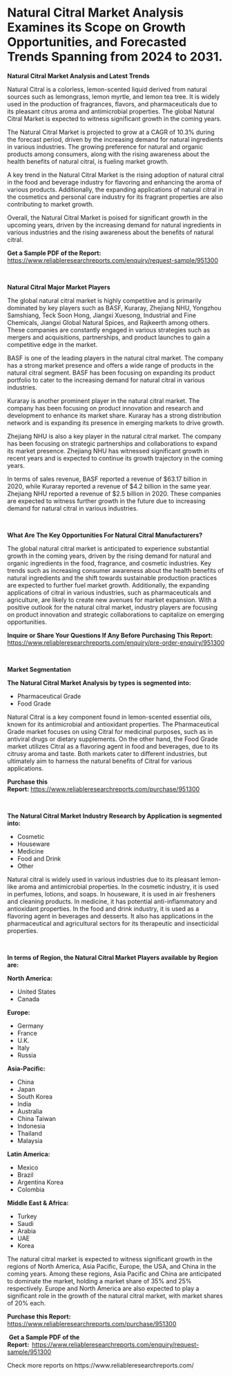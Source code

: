 <p><h1>Natural Citral Market Analysis Examines its Scope on Growth Opportunities, and Forecasted Trends Spanning from 2024 to 2031.</h1></p><p><strong>Natural Citral Market Analysis and Latest Trends</strong></p>
<p><p>Natural Citral is a colorless, lemon-scented liquid derived from natural sources such as lemongrass, lemon myrtle, and lemon tea tree. It is widely used in the production of fragrances, flavors, and pharmaceuticals due to its pleasant citrus aroma and antimicrobial properties. The global Natural Citral Market is expected to witness significant growth in the coming years.</p><p>The Natural Citral Market is projected to grow at a CAGR of 10.3% during the forecast period, driven by the increasing demand for natural ingredients in various industries. The growing preference for natural and organic products among consumers, along with the rising awareness about the health benefits of natural citral, is fueling market growth.</p><p>A key trend in the Natural Citral Market is the rising adoption of natural citral in the food and beverage industry for flavoring and enhancing the aroma of various products. Additionally, the expanding applications of natural citral in the cosmetics and personal care industry for its fragrant properties are also contributing to market growth.</p><p>Overall, the Natural Citral Market is poised for significant growth in the upcoming years, driven by the increasing demand for natural ingredients in various industries and the rising awareness about the benefits of natural citral.</p></p>
<p><strong>Get a Sample PDF of the Report:&nbsp;</strong> <a href="https://www.reliableresearchreports.com/enquiry/request-sample/951300">https://www.reliableresearchreports.com/enquiry/request-sample/951300</a></p>
<p>&nbsp;</p>
<p><strong>Natural Citral Major Market Players</strong></p>
<p><p>The global natural citral market is highly competitive and is primarily dominated by key players such as BASF, Kuraray, Zhejiang NHU, Yongzhou Samshiang, Teck Soon Hong, Jiangxi Xuesong, Industrial and Fine Chemicals, Jiangxi Global Natural Spices, and Rajkeerth among others. These companies are constantly engaged in various strategies such as mergers and acquisitions, partnerships, and product launches to gain a competitive edge in the market.</p><p>BASF is one of the leading players in the natural citral market. The company has a strong market presence and offers a wide range of products in the natural citral segment. BASF has been focusing on expanding its product portfolio to cater to the increasing demand for natural citral in various industries.</p><p>Kuraray is another prominent player in the natural citral market. The company has been focusing on product innovation and research and development to enhance its market share. Kuraray has a strong distribution network and is expanding its presence in emerging markets to drive growth.</p><p>Zhejiang NHU is also a key player in the natural citral market. The company has been focusing on strategic partnerships and collaborations to expand its market presence. Zhejiang NHU has witnessed significant growth in recent years and is expected to continue its growth trajectory in the coming years.</p><p>In terms of sales revenue, BASF reported a revenue of $63.17 billion in 2020, while Kuraray reported a revenue of $4.2 billion in the same year. Zhejiang NHU reported a revenue of $2.5 billion in 2020. These companies are expected to witness further growth in the future due to increasing demand for natural citral in various industries.</p></p>
<p>&nbsp;</p>
<p><strong>What Are The Key Opportunities For Natural Citral Manufacturers?</strong></p>
<p><p>The global natural citral market is anticipated to experience substantial growth in the coming years, driven by the rising demand for natural and organic ingredients in the food, fragrance, and cosmetic industries. Key trends such as increasing consumer awareness about the health benefits of natural ingredients and the shift towards sustainable production practices are expected to further fuel market growth. Additionally, the expanding applications of citral in various industries, such as pharmaceuticals and agriculture, are likely to create new avenues for market expansion. With a positive outlook for the natural citral market, industry players are focusing on product innovation and strategic collaborations to capitalize on emerging opportunities.</p></p>
<p><strong>Inquire or Share Your Questions If Any Before Purchasing This Report:</strong> <a href="https://www.reliableresearchreports.com/enquiry/pre-order-enquiry/951300">https://www.reliableresearchreports.com/enquiry/pre-order-enquiry/951300</a></p>
<p>&nbsp;</p>
<p><strong>Market Segmentation</strong></p>
<p><strong>The Natural Citral Market Analysis by types is segmented into:</strong></p>
<p><ul><li>Pharmaceutical Grade</li><li>Food Grade</li></ul></p>
<p><p>Natural Citral is a key component found in lemon-scented essential oils, known for its antimicrobial and antioxidant properties. The Pharmaceutical Grade market focuses on using Citral for medicinal purposes, such as in antiviral drugs or dietary supplements. On the other hand, the Food Grade market utilizes Citral as a flavoring agent in food and beverages, due to its citrusy aroma and taste. Both markets cater to different industries, but ultimately aim to harness the natural benefits of Citral for various applications.</p></p>
<p><strong>Purchase this Report:&nbsp;</strong><a href="https://www.reliableresearchreports.com/purchase/951300">https://www.reliableresearchreports.com/purchase/951300</a></p>
<p>&nbsp;</p>
<p><strong>The Natural Citral Market Industry Research by Application is segmented into:</strong></p>
<p><ul><li>Cosmetic</li><li>Houseware</li><li>Medicine</li><li>Food and Drink</li><li>Other</li></ul></p>
<p><p>Natural citral is widely used in various industries due to its pleasant lemon-like aroma and antimicrobial properties. In the cosmetic industry, it is used in perfumes, lotions, and soaps. In houseware, it is used in air fresheners and cleaning products. In medicine, it has potential anti-inflammatory and antioxidant properties. In the food and drink industry, it is used as a flavoring agent in beverages and desserts. It also has applications in the pharmaceutical and agricultural sectors for its therapeutic and insecticidal properties.</p></p>
<p>&nbsp;</p>
<p><strong>In terms of Region, the Natural Citral Market Players available by Region are:</strong></p>
<p>
    <p> <strong> North America: </strong>
        <ul>
            <li>United States</li>
            <li>Canada</li>
        </ul>
        </p> 
    <p> <strong> Europe: </strong>
        <ul>
            <li>Germany</li>
            <li>France</li>
            <li>U.K.</li>
            <li>Italy</li>
            <li>Russia</li>
        </ul>
        </p> 
    <p> <strong> Asia-Pacific: </strong>
        <ul>
            <li>China</li>
            <li>Japan</li>
            <li>South Korea</li>
            <li>India</li>
            <li>Australia</li>
            <li>China Taiwan</li>
            <li>Indonesia</li>
            <li>Thailand</li>
            <li>Malaysia</li>
        </ul>
        </p> 
    <p> <strong> Latin America: </strong>
        <ul>
            <li>Mexico</li>
            <li>Brazil</li>
            <li>Argentina Korea</li>
            <li>Colombia</li>
        </ul>
        </p> 
    <p> <strong> Middle East & Africa: </strong>
        <ul>
            <li>Turkey</li>
            <li>Saudi</li>
            <li>Arabia</li>
            <li>UAE</li>
            <li>Korea</li>
        </ul>
    </p>
    </p>
<p><p>The natural citral market is expected to witness significant growth in the regions of North America, Asia Pacific, Europe, the USA, and China in the coming years. Among these regions, Asia Pacific and China are anticipated to dominate the market, holding a market share of 35% and 25% respectively. Europe and North America are also expected to play a significant role in the growth of the natural citral market, with market shares of 20% each.</p></p>
<p><strong>Purchase this Report: </strong><a href="https://www.reliableresearchreports.com/purchase/951300">https://www.reliableresearchreports.com/purchase/951300</a></p>
<p>&nbsp;<strong>Get a Sample PDF of the Report:&nbsp;&nbsp;</strong><a href="https://www.reliableresearchreports.com/enquiry/request-sample/951300">https://www.reliableresearchreports.com/enquiry/request-sample/951300</a></p>
<p><strong></strong></p>
<p>Check more reports on https://www.reliableresearchreports.com/</p>